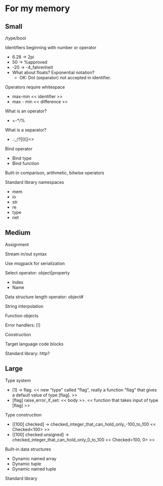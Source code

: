 # For my memory

## Small

/type/bool

Identifiers beginning with number or operator
* 6.28 -> 2pi
* 50 -> %approved
* -20 -> -4_fahrenheit
* What about floats? Exponential notation?
  * OK: Dot (separator) not accepted in identifier.

Operators require whitespace
* max-min << identifier >>
* max - min << difference >>

What is an operator?
* +-*/%

What is a separator?
* .:,;!?|()[]<>

Bind operator
* Bind type
* Bind function

Built-in comparison, arithmetic, bitwise operators

Standard library namespaces
* mem
* io
* str
* re
* type
* net

## Medium

Assignment

Stream in/out syntax

Use msgpack for serialization

Select operator: object|property
* Index
* Name

Data structure length operator: object#

String interpolation

Function objects

Error handlers: [!]

Construction

Target language code blocks

Standard library: http?

## Large

Type system
* [1] -> flag. << new "type" called "flag", really a function "flag" that gives a default value of type [flag]. >>
* [flag] raise_error_if_set: << body >>. << function that takes input of type [flag] >>

Type construction
* [[100] checked] -> checked_integer_that_can_hold_only_-100_to_100 << Checked<100> >> 
* [[100] checked unsigned] -> checked_integer_that_can_hold_only_0_to_100 << Checked<100, 0> >> 

Built-in data structures
* Dynamic named array
* Dynamic tuple
* Dynamic named tuple

Standard library
